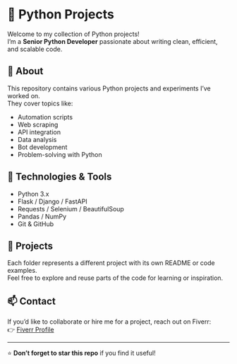 # 🐍 Python Projects

Welcome to my collection of Python projects!  
I’m a **Senior Python Developer** passionate about writing clean, efficient, and scalable code.

## 🚀 About
This repository contains various Python projects and experiments I’ve worked on.  
They cover topics like:
- Automation scripts
- Web scraping
- API integration
- Data analysis
- Bot development
- Problem-solving with Python

## 🧰 Technologies & Tools
- Python 3.x
- Flask / Django / FastAPI
- Requests / Selenium / BeautifulSoup
- Pandas / NumPy
- Git & GitHub

## 📂 Projects
Each folder represents a different project with its own README or code examples.  
Feel free to explore and reuse parts of the code for learning or inspiration.

## 📫 Contact
If you’d like to collaborate or hire me for a project, reach out on Fiverr:  
👉 [Fiverr Profile](https://www.fiverr.com/pycharm_coder)

---

⭐ **Don’t forget to star this repo** if you find it useful!
